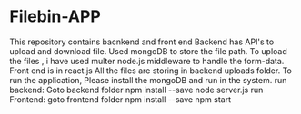 # Filebin-APP
This repository contains bacnkend and front end
Backend has API's to upload and download file.
Used mongoDB to store the file path.
To upload the files , i have used multer node.js middleware to handle the form-data.
Front end is in react.js 
All the files are storing in backend uploads folder.
To run the application, Please install the mongoDB and run in the system.
run backend:
  Goto backend folder
   npm install --save
   node server.js
run Frontend:
  goto frontend folder
  npm install --save
  npm start
 
  
